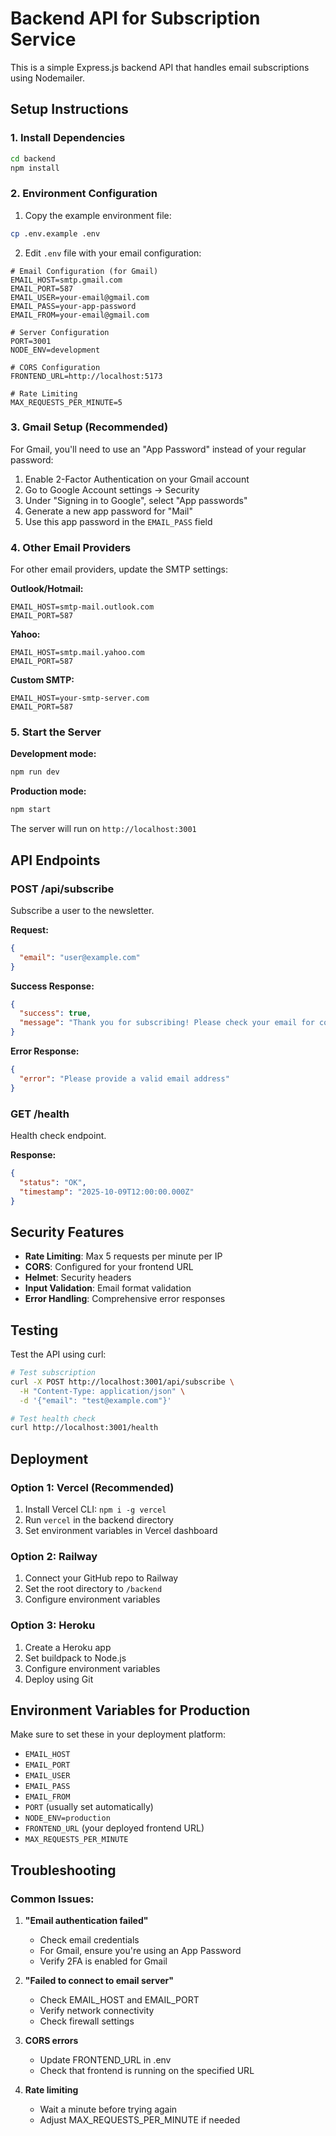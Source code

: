 # Backend API for Subscription Service

This is a simple Express.js backend API that handles email subscriptions using Nodemailer.

## Setup Instructions

### 1. Install Dependencies

```bash
cd backend
npm install
```

### 2. Environment Configuration

1. Copy the example environment file:
```bash
cp .env.example .env
```

2. Edit `.env` file with your email configuration:

```env
# Email Configuration (for Gmail)
EMAIL_HOST=smtp.gmail.com
EMAIL_PORT=587
EMAIL_USER=your-email@gmail.com
EMAIL_PASS=your-app-password
EMAIL_FROM=your-email@gmail.com

# Server Configuration
PORT=3001
NODE_ENV=development

# CORS Configuration
FRONTEND_URL=http://localhost:5173

# Rate Limiting
MAX_REQUESTS_PER_MINUTE=5
```

### 3. Gmail Setup (Recommended)

For Gmail, you'll need to use an "App Password" instead of your regular password:

1. Enable 2-Factor Authentication on your Gmail account
2. Go to Google Account settings → Security
3. Under "Signing in to Google", select "App passwords"
4. Generate a new app password for "Mail"
5. Use this app password in the `EMAIL_PASS` field

### 4. Other Email Providers

For other email providers, update the SMTP settings:

**Outlook/Hotmail:**
```env
EMAIL_HOST=smtp-mail.outlook.com
EMAIL_PORT=587
```

**Yahoo:**
```env
EMAIL_HOST=smtp.mail.yahoo.com
EMAIL_PORT=587
```

**Custom SMTP:**
```env
EMAIL_HOST=your-smtp-server.com
EMAIL_PORT=587
```

### 5. Start the Server

**Development mode:**
```bash
npm run dev
```

**Production mode:**
```bash
npm start
```

The server will run on `http://localhost:3001`

## API Endpoints

### POST /api/subscribe

Subscribe a user to the newsletter.

**Request:**
```json
{
  "email": "user@example.com"
}
```

**Success Response:**
```json
{
  "success": true,
  "message": "Thank you for subscribing! Please check your email for confirmation."
}
```

**Error Response:**
```json
{
  "error": "Please provide a valid email address"
}
```

### GET /health

Health check endpoint.

**Response:**
```json
{
  "status": "OK",
  "timestamp": "2025-10-09T12:00:00.000Z"
}
```

## Security Features

- **Rate Limiting**: Max 5 requests per minute per IP
- **CORS**: Configured for your frontend URL
- **Helmet**: Security headers
- **Input Validation**: Email format validation
- **Error Handling**: Comprehensive error responses

## Testing

Test the API using curl:

```bash
# Test subscription
curl -X POST http://localhost:3001/api/subscribe \
  -H "Content-Type: application/json" \
  -d '{"email": "test@example.com"}'

# Test health check
curl http://localhost:3001/health
```

## Deployment

### Option 1: Vercel (Recommended)
1. Install Vercel CLI: `npm i -g vercel`
2. Run `vercel` in the backend directory
3. Set environment variables in Vercel dashboard

### Option 2: Railway
1. Connect your GitHub repo to Railway
2. Set the root directory to `/backend`
3. Configure environment variables

### Option 3: Heroku
1. Create a Heroku app
2. Set buildpack to Node.js
3. Configure environment variables
4. Deploy using Git

## Environment Variables for Production

Make sure to set these in your deployment platform:

- `EMAIL_HOST`
- `EMAIL_PORT`
- `EMAIL_USER`
- `EMAIL_PASS`
- `EMAIL_FROM`
- `PORT` (usually set automatically)
- `NODE_ENV=production`
- `FRONTEND_URL` (your deployed frontend URL)
- `MAX_REQUESTS_PER_MINUTE`

## Troubleshooting

### Common Issues:

1. **"Email authentication failed"**
   - Check email credentials
   - For Gmail, ensure you're using an App Password
   - Verify 2FA is enabled for Gmail

2. **"Failed to connect to email server"**
   - Check EMAIL_HOST and EMAIL_PORT
   - Verify network connectivity
   - Check firewall settings

3. **CORS errors**
   - Update FRONTEND_URL in .env
   - Check that frontend is running on the specified URL

4. **Rate limiting**
   - Wait a minute before trying again
   - Adjust MAX_REQUESTS_PER_MINUTE if needed